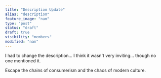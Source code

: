 ```yaml
---
title: "Description Update"
alias: "description"
feature_image: "nan"
type: "post"
status: "draft"
draft: true
visibility: "members"
modified: "nan"
---
```


<p>I had to change the description... I think it wasn't very inviting... though no one mentioned it.</p><p>Escape the chains of consumerism and the chaos of modern culture.</p>
